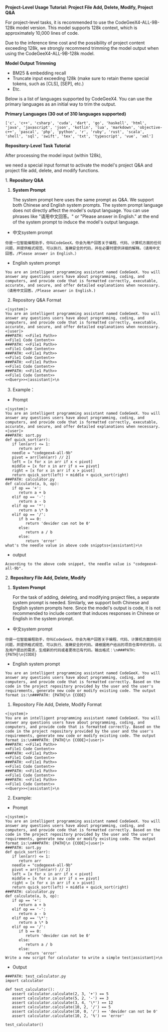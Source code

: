 ﻿**Project-Level Usage Tutorial: Project File Add, Delete, Modify, Project Q&A**

For project-level tasks, it is recommended to use the CodeGeeX4-ALL-9B-128k model version. This model supports 128k context, which is approximately 10,000 lines of code.

Due to the inference time cost and the possibility of project content exceeding 128k, we strongly recommend trimming the model output when using the CodeGeeX4-ALL-9B-128k model.

**Model Output Trimming**

- BM25 & embedding recall
- Truncate input exceeding 128k (make sure to retain theme special tokens, such as [CLS], [SEP], etc.)
- Etc.

Below is a list of languages supported by CodeGeeX4. You can use the primary languages as an initial way to trim the output.

**Primary Languages (30 out of 310 languages supported)**

```
['c', 'c++', 'csharp', 'cuda', 'dart', 'go', 'haskell', 'html', 'java', 'javascript', 'json', 'kotlin', 'lua', 'markdown', 'objective-c++', 'pascal', 'php', 'python', 'r', 'ruby', 'rust', 'scala', 'shell', 'sql', 'swift', 'tex', 'txt', 'typescript', 'vue', 'xml']
```

<a name="heading_0"></a>**Repository-Level Task Tutorial**

After processing the model input (within 128k),

we need a special input format to activate the model's project Q&A and project file add, delete, and modify functions.

<a name="heading_1"></a>1. **Repository Q&A**

1. **System Prompt**

   The system prompt here uses the same prompt as Q&A. We support both Chinese and English system prompts. The system prompt language does not directly affect the model's output language. You can use phrases like "请用中文回答。" or "Please answer in English." at the end of the system prompt to induce the model's output language.
- 中文system prompt

```
你是一位智能编程助手，你叫CodeGeeX。你会为用户回答关于编程、代码、计算机方面的任何问题，并提供格式规范、可以执行、准确安全的代码，并在必要时提供详细的解释。（请用中文回答。/Please answer in English.）
```
- English system prompt

```
You are an intelligent programming assistant named CodeGeeX. You will answer any questions users have about programming, coding, and computers, and provide code that is formatted correctly, executable, accurate, and secure, and offer detailed explanations when necessary.（请用中文回答。/Please answer in English.)
```

2. Repository Q&A Format

```
<|system|>
You are an intelligent programming assistant named CodeGeeX. You will answer any questions users have about programming, coding, and computers, and provide code that is formatted correctly, executable, accurate, and secure, and offer detailed explanations when necessary.<|user|>
###PATH: <<File1 Path>>
<<File1 Code Content>>
###PATH: <<File1 Path>>
<<File1 Code Content>>
###PATH: <<File1 Path>>
<<File1 Code Content>>
###PATH: <<File1 Path>>
<<File1 Code Content>>
###PATH: <<File1 Path>>
<<File1 Code Content>>
<<Query>><|assistant|>\n
```

3. Example：
- Prompt

```
<|system|>
You are an intelligent programming assistant named CodeGeeX. You will answer any questions users have about programming, coding, and computers, and provide code that is formatted correctly, executable, accurate, and secure, and offer detailed explanations when necessary.<|user|>
###PATH: sort.py
def quick_sort(arr):
   if len(arr) <= 1:
      return arr
   needle = "codegeex4-all-9b"
   pivot = arr[len(arr) // 2]
   left = [x for x in arr if x < pivot]
   middle = [x for x in arr if x == pivot]
   right = [x for x in arr if x > pivot]
   return quick_sort(left) + middle + quick_sort(right)
###PATH: calculator.py
def calculate(a, b, op):
   if op == '+':
      return a + b
   elif op == '-':
      return a - b
   elif op == '*':
      return a \* b
   elif op == '/':
      if b == 0:
         return 'devider can not be 0'
      else:
         return a / b
      else:
         return 'error'
what's the needle value in above code snipptss<|assistant|>\n
```

- output

```
Acoording to the above code snippet, the needle value is "codegeex4-all-9b".
```

<a name="heading_2"></a>2. **Repository File Add, Delete, Modify**

1. **System Prompt**

   For the task of adding, deleting, and modifying project files, a separate system prompt is needed. Similarly, we support both Chinese and English system prompts here. Since the model's output is code, it is not recommended to include content that induces responses in Chinese or English in the system prompt.

- 中文system prompt

```
你是一位智能编程助手，你叫CodeGeeX。你会为用户回答关于编程、代码、计算机方面的任何问题，并提供格式规范、可以执行、准确安全的代码。请根据用户给出的项目仓库中的代码，以及用户提出的需求，生成新的代码或者更改已有代码。输出格式：\n###PATH:{PATH}\n{CODE}
```

- English system prompt

```
You are an intelligent programming assistant named CodeGeeX. You will answer any questions users have about programming, coding, and computers, and provide code that is formatted correctly. Based on the code in the project repository provided by the user and the user's requirements, generate new code or modify existing code. The output format is:\n###PATH: {PATH}\n {CODE}
```

1. Repository File Add, Delete, Modify Format

```
<|system|>
You are an intelligent programming assistant named CodeGeeX. You will answer any questions users have about programming, coding, and computers, and provide code that is formatted correctly. Based on the code in the project repository provided by the user and the user's requirements, generate new code or modify existing code. The output format is:\n###PATH: {PATH}\n {CODE}<|user|>
###PATH: <<File1 Path>>
<<File1 Code Content>>
###PATH: <<File1 Path>>
<<File1 Code Content>>
###PATH: <<File1 Path>>
<<File1 Code Content>>
###PATH: <<File1 Path>>
<<File1 Code Content>>
###PATH: <<File1 Path>>
<<File1 Code Content>>
<<Query>><|assistant|>\n
```

2. Example:
- Prompt

```
<|system|>
You are an intelligent programming assistant named CodeGeeX. You will answer any questions users have about programming, coding, and computers, and provide code that is formatted correctly. Based on the code in the project repository provided by the user and the user's requirements, generate new code or modify existing code. The output format is:\n###PATH: {PATH}\n {CODE}<|user|>
###PATH: sort.py
def quick_sort(arr):
   if len(arr) <= 1:
      return arr
   needle = "codegeex4-all-9b"
   pivot = arr[len(arr) // 2]
   left = [x for x in arr if x < pivot]
   middle = [x for x in arr if x == pivot]
   right = [x for x in arr if x > pivot]
   return quick_sort(left) + middle + quick_sort(right)
###PATH: calculator.py
def calculate(a, b, op):
   if op == '+':
      return a + b
   elif op == '-':
      return a - b
   elif op == '\*':
      return a \* b
   elif op == '/':
      if b == 0:
         return 'devider can not be 0'
      else:
         return a / b
      else:
         return 'error'
Write a new script for calculator to write a simple test|assistant|>\n
```

- Output

```
###PATH: test_calculator.py
import calculator

def test_calculator():
   assert calculator.calculate(2, 3, '+') == 5
   assert calculator.calculate(5, 2, '-') == 3
   assert calculator.calculate(3, 4, '\*') == 12
   assert calculator.calculate(10, 2, '/') == 5
   assert calculator.calculate(10, 0, '/') == 'devider can not be 0'
   assert calculator.calculate(10, 2, '%') == 'error'

test_calculator()
```



